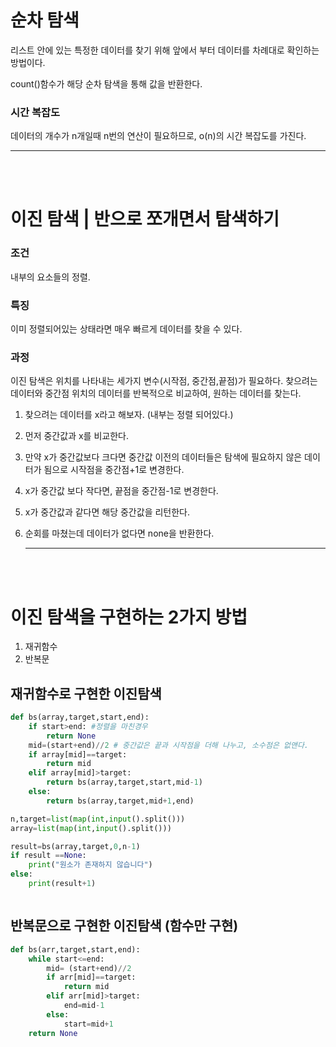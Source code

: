 # 순차 탐색

리스트 안에 있는 특정한 데이터를 찾기 위해 앞에서 부터 데이터를 차례대로 확인하는 방법이다.

count()함수가 해당 순차 탐색을 통해 값을 반환한다.

### 시간 복잡도

데이터의 개수가 n개일때 n번의 연산이 필요하므로, o(n)의 시간 복잡도를 가진다.

---

<br>
<br>

# 이진 탐색 | 반으로 쪼개면서 탐색하기

### 조건

내부의 요소들의 정렬.

### 특징

이미 정렬되어있는 상태라면 매우 빠르게 데이터를 찾을 수 있다.

### 과정

이진 탐색은 위치를 나타내는 세가지 변수(시작점, 중간점,끝점)가 필요하다.
찾으려는 데이터와 중간점 위치의 데이터를 반복적으로 비교하여, 원하는 데이터를 찾는다.

1. 찾으려는 데이터를 x라고 해보자. (내부는 정렬 되어있다.)

2. 먼저 중간값과 x를 비교한다.

3. 만약 x가 중간값보다 크다면 중간값 이전의 데이터들은 탐색에 필요하지 않은 데이터가 됨으로 시작점을 중간점+1로 변경한다.

4. x가 중간값 보다 작다면, 끝점을 중간점-1로 변경한다.
5. x가 중간값과 같다면 해당 중간값을 리턴한다.
6. 순회를 마쳤는데 데이터가 없다면 none을 반환한다.

   ***

   <br>
   <br>

# 이진 탐색을 구현하는 2가지 방법

1. 재귀함수
2. 반복문

## 재귀함수로 구현한 이진탐색

```python
def bs(array,target,start,end):
    if start>end: #정렬을 마친경우
        return None
    mid=(start+end)//2 # 중간값은 끝과 시작점을 더해 나누고, 소수점은 없앤다.
    if array[mid]==target:
        return mid
    elif array[mid]>target:
        return bs(array,target,start,mid-1)
    else:
        return bs(array,target,mid+1,end)

n,target=list(map(int,input().split()))
array=list(map(int,input().split()))

result=bs(array,target,0,n-1)
if result ==None:
    print("원소가 존재하지 않습니다")
else:
	print(result+1)



```

## 반복문으로 구현한 이진탐색 (함수만 구현)

```python
def bs(arr,target,start,end):
    while start<=end:
        mid= (start+end)//2
        if arr[mid]==target:
            return mid
        elif arr[mid]>target:
            end=mid-1
        else:
            start=mid+1
    return None
```
